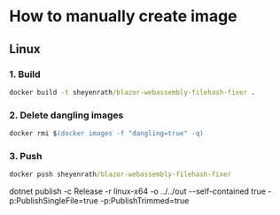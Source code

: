 # How to manually create image

## Linux

### 1. Build

``` cmd
docker build -t sheyenrath/blazor-webassembly-filehash-fixer .
```

### 2. Delete dangling images

``` ps
docker rmi $(docker images -f "dangling=true" -q)
```

### 3. Push

``` cmd
docker push sheyenrath/blazor-webassembly-filehash-fixer
```


 dotnet publish -c Release -r linux-x64 -o ../../out --self-contained true -p:PublishSingleFile=true -p:PublishTrimmed=true